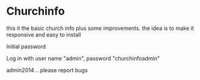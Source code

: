 Churchinfo
==========

this it the basic church info plus some improvements. the idea is to make it responsive and easy to install

Initial password

Log in with user name "admin", password "churchinfoadmin"

admin2014
..
please report bugs
